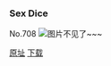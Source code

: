 ### Sex Dice
No.708
![图片不见了~~~](https://imgs.xkcd.com/comics/sex_dice.png)

[原址](https://xkcd.com//708) [下载](https://imgs.xkcd.com/comics/sex_dice.png)

